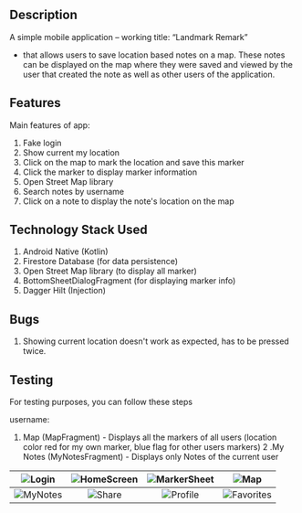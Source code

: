 ## Description
A simple mobile application – working title: “Landmark Remark”
- that allows users to save location based notes on a map. These notes can be
displayed on the map where they were saved and viewed by the user that
created the note as well as other users of the application.

## Features
Main features of app:
1. Fake login
2. Show current my location
3. Click on the map to mark the location and save this marker
4. Click the marker to display marker information
4. Open Street Map library
5. Search notes by username
6. Click on a note to display the note's location on the map

## Technology Stack Used
1. Android Native (Kotlin)
3. Firestore Database (for data persistence)
4. Open Street Map library (to display all marker)
5. BottomSheetDialogFragment (for displaying marker info)
6. Dagger Hilt (Injection)

## Bugs
1. Showing current location doesn't work as expected, has to be pressed twice.

## Testing
For testing purposes, you can follow these steps

username: *<Enter any username you want>*

1. Map (MapFragment) - Displays all the markers of all users (location color red for my own marker, blue flag for other users markers)
2 .My Notes (MyNotesFragment) - Displays only Notes of the current user



| ![Login]() | ![HomeScreen]()| ![MarkerSheet]() | ![Map]() |
|:---:|:---:|:---:|:---:|
| ![MyNotes]()| ![Share]() | ![Profile]() | ![Favorites]() |

